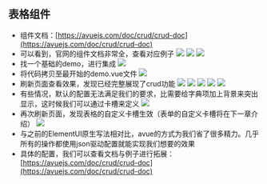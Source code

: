 ## 表格组件
* 组件文档：[https://avuejs.com/doc/crud/crud-doc](https://avuejs.com/doc/crud/crud-doc)
* 可以看到，官网的组件文档非常全，查看对应例子
![](../images/screenshot_1569579357070.png)
![](../images/screenshot_1569579373156.png)
![](../images/screenshot_1569579387998.png)
* 找一个基础的demo，进行集成
![](../images/screenshot_1569579817239.png)
* 将代码拷贝至最开始的demo.vue文件
![](../images/screenshot_1569579845358.png)
* 刷新页面查看效果，发现已经完整展现了crud功能
![](../images/screenshot_1569579879422.png)
![](../images/screenshot_1569579893666.png)
![](../images/screenshot_1569579902337.png)
![](../images/screenshot_1569579910692.png)
![](../images/screenshot_1569579920132.png)
* 有些情况，默认的配置无法满足我们的要求，比需要给字典项加上背景来突出显示，这时候我们可以通过卡槽来定义
![](../images/screenshot_1569587861574.png)
* 再次刷新页面，发现表格的自定义卡槽生效（表单的自定义卡槽将在下一章介绍）
![](../images/screenshot_1569587903301.png)
* 与之前的ElementUI原生写法相对比，avue的方式为我们省了很多精力。几乎所有的操作都使用json驱动配置就能实现我们想要的效果
* 具体的配置，我们可以查看文档与例子进行拓展：[https://avuejs.com/doc/crud/crud-doc](https://avuejs.com/doc/crud/crud-doc)


